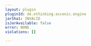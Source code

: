 ```yaml
---
layout: plugin
pluginId: de.ethinking.escenic.engine
jarSha1: INVALID
isJarAvailable: false
error: NONE
violations: []

---
```

